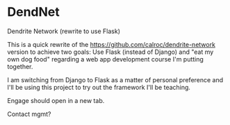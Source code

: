 DendNet
=======

Dendrite Network (rewrite to use Flask)

This is a quick rewrite of the https://github.com/calroc/dendrite-network
version to achieve two goals: Use Flask (instead of Django) and "eat my
own dog food" regarding a web app development course I'm putting
together.

I am switching from Django to Flask as a matter of personal preference
and I'll be using this project to try out the framework I'll be teaching.

Engage should open in a new tab.

Contact mgmt?


